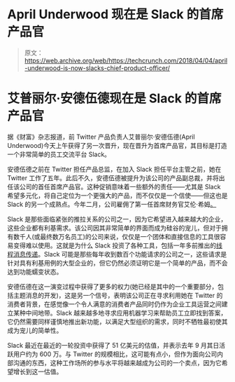 # April Underwood 现在是 Slack 的首席产品官

> 原文：<https://web.archive.org/web/https://techcrunch.com/2018/04/04/april-underwood-is-now-slacks-chief-product-officer/>

# 艾普丽尔·安德伍德现在是 Slack 的首席产品官

据《财富》杂志报道，前 Twitter 产品负责人艾普丽尔·安德伍德(April Underwood)今天上午获得了另一次晋升，现在晋升为首席产品官，其目标是打造一个非常简单的员工交流平台 Slack。

安德伍德之前在 Twitter 担任产品总监，在加入 Slack 担任平台主管之前，她在 Twitter 工作了五年。此后不久，安德伍德被提升为该公司的产品副总裁，并将出任该公司的首任首席产品官。这种促销意味着一些额外的责任——尤其是 Slack 希望多元化，将自己定位为一个更强大的产品，而不仅仅是一个信使——但这也是 Slack 的另一个成熟点。今年二月，公司雇佣了第一任首席财务官艾伦·希姆[。](https://web.archive.org/web/20230319211953/https://techcrunch.com/2018/02/06/slack-names-allen-shim-as-companys-first-cfo/)

Slack 是那些面临紧张的推拉关系的公司之一，因为它希望进入越来越大的企业，这些企业都有利基需求。该公司因其非常简单的界面而成为硅谷的宠儿，但对于拥有数千人(或最终数万名员工)的公司来说，仅仅是一个团体和直接信息的工具很容易变得难以使用。这就是为什么 Slack 投资了各种工具，包括一年多前推出的[线程消息传递](https://web.archive.org/web/20230319211953/https://techcrunch.com/2017/01/18/slack-launches-threaded-messaging-to-take-conversations-off-to-the-side/)。Slack 可能是那些每年收到数百个功能请求的公司之一，这些请求是针对具有利基用例的大型企业的，但它仍然必须证明它是一个简单的产品，而不会达到功能蠕变状态。

安德伍德在这一演变过程中获得了更多的权力(她已经是其中的一个重要部分，包括主题消息的开发)，这是另一个信号，表明该公司正在寻求利用她在 Twitter 的消费者背景，在感觉像一个令人满意的消费者产品同时仍作为企业工具运营之间建立某种中间地带。Slack 越来越多地寻求应用机器学习来帮助员工立即找到答案，它仍然需要同样谨慎地推出新功能，以满足大型组织的需求，同时不牺牲最初使其成为宠儿的简单性。

Slack 最近在最近的一轮投资中获得了 51 亿美元的估值，并表示去年 9 月其日活跃用户约为 600 万。与 Twitter 的规模相比，这可能有点小，但作为面向公司内部沟通的东西，这种工作场所的参与水平将越来越成为公司的一个卖点，因为它希望增长到这一估值。